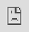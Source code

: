 ```yaml
---
layout: post
published: true
title: The auditorium
image: http://www.fredonia.edu/pr/virtual360/science_center/2014_05/images/9_o_2.jpg
---
```

<iframe style="position:fixed; top:0px; left:0px; bottom:0px; right:0px; width:100%; height:100%; border:none; margin:0; padding:0; overflow:hidden; z-index:999999;" src="http://www.fredonia.edu/pr/virtual360/science_center/2014_05/9.html" frameBorder="0">If you see nothing here, your browser may be out of date.</iframe>
